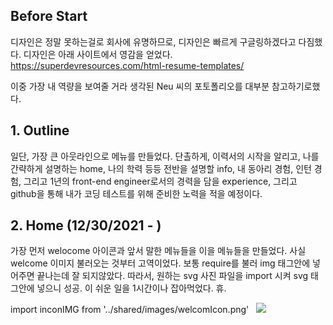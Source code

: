 ## Before Start
디자인은 정말 못하는걸로 회사에 유명하므로, 디자인은 빠르게 구글링하겠다고 다짐했다.
디자인은 아래 사이트에서 영감을 얻었다.
https://superdevresources.com/html-resume-templates/

이중 가장 내 역량을 보여줄 거라 생각된 Neu 씨의 포토폴리오를 대부분 참고하기로했다.

## 1. Outline
일단, 가장 큰 아웃라인으로 메뉴를 만들었다.
단촐하게, 이력서의 시작을 알리고, 나를 간략하게 설명하는 home, 나의 학력 등등 전반을 설명할 info,
내 동아리 경험, 인턴 경험, 그리고 1년의 front-end engineer로서의 경력을 담을 experience,
그리고 github을 통해 내가 코딩 테스트를 위해 준비한 노력을 적을 예정이다.

## 2. Home (12/30/2021 -  )
가장 먼저 welocome 아이콘과 앞서 말한 메뉴들을 이을 메뉴들을 만들었다.
사실 welcome 이미지 불러오는 것부터 고역이었다. 보통 require를 불러 img 태그안에 넣어주면 끝나는데 잘 되지않았다.
따라서, 원하는 svg 사진 파일을 import 시켜 svg 태그안에 넣으니 성공. 이 쉬운 일을 1시간이나 잡아먹었다. 휴.

import  inconIMG from '../shared/images/welcomIcon.png' &nbsp;
<img src={inconIMG} width={50} height={40} />  &nbsp;

